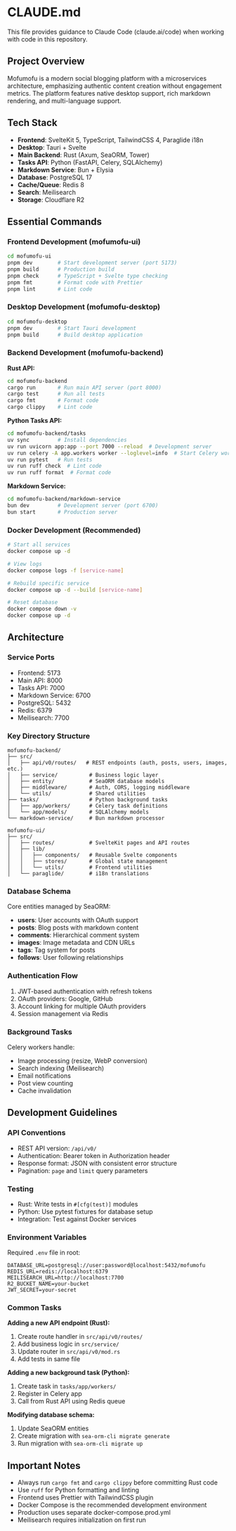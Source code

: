 # CLAUDE.md

This file provides guidance to Claude Code (claude.ai/code) when working with code in this repository.

## Project Overview

Mofumofu is a modern social blogging platform with a microservices architecture, emphasizing authentic content creation without engagement metrics. The platform features native desktop support, rich markdown rendering, and multi-language support.

## Tech Stack

- **Frontend**: SvelteKit 5, TypeScript, TailwindCSS 4, Paraglide i18n
- **Desktop**: Tauri + Svelte
- **Main Backend**: Rust (Axum, SeaORM, Tower)
- **Tasks API**: Python (FastAPI, Celery, SQLAlchemy)
- **Markdown Service**: Bun + Elysia
- **Database**: PostgreSQL 17
- **Cache/Queue**: Redis 8
- **Search**: Meilisearch
- **Storage**: Cloudflare R2

## Essential Commands

### Frontend Development (mofumofu-ui)
```bash
cd mofumofu-ui
pnpm dev        # Start development server (port 5173)
pnpm build      # Production build
pnpm check      # TypeScript + Svelte type checking
pnpm fmt        # Format code with Prettier
pnpm lint       # Lint code
```

### Desktop Development (mofumofu-desktop)
```bash
cd mofumofu-desktop
pnpm dev        # Start Tauri development
pnpm build      # Build desktop application
```

### Backend Development (mofumofu-backend)

**Rust API:**
```bash
cd mofumofu-backend
cargo run       # Run main API server (port 8000)
cargo test      # Run all tests
cargo fmt       # Format code
cargo clippy    # Lint code
```

**Python Tasks API:**
```bash
cd mofumofu-backend/tasks
uv sync         # Install dependencies
uv run uvicorn app:app --port 7000 --reload  # Development server
uv run celery -A app.workers worker --loglevel=info  # Start Celery worker
uv run pytest   # Run tests
uv run ruff check  # Lint code
uv run ruff format  # Format code
```

**Markdown Service:**
```bash
cd mofumofu-backend/markdown-service
bun dev         # Development server (port 6700)
bun start       # Production server
```

### Docker Development (Recommended)
```bash
# Start all services
docker compose up -d

# View logs
docker compose logs -f [service-name]

# Rebuild specific service
docker compose up -d --build [service-name]

# Reset database
docker compose down -v
docker compose up -d
```

## Architecture

### Service Ports
- Frontend: 5173
- Main API: 8000
- Tasks API: 7000
- Markdown Service: 6700
- PostgreSQL: 5432
- Redis: 6379
- Meilisearch: 7700

### Key Directory Structure

```
mofumofu-backend/
├── src/
│   ├── api/v0/routes/   # REST endpoints (auth, posts, users, images, etc.)
│   ├── service/          # Business logic layer
│   ├── entity/           # SeaORM database models
│   ├── middleware/       # Auth, CORS, logging middleware
│   └── utils/            # Shared utilities
├── tasks/                # Python background tasks
│   ├── app/workers/      # Celery task definitions
│   └── app/models/       # SQLAlchemy models
└── markdown-service/     # Bun markdown processor

mofumofu-ui/
├── src/
│   ├── routes/           # SvelteKit pages and API routes
│   ├── lib/
│   │   ├── components/   # Reusable Svelte components
│   │   ├── stores/       # Global state management
│   │   └── utils/        # Frontend utilities
│   └── paraglide/        # i18n translations
```

### Database Schema

Core entities managed by SeaORM:
- **users**: User accounts with OAuth support
- **posts**: Blog posts with markdown content
- **comments**: Hierarchical comment system
- **images**: Image metadata and CDN URLs
- **tags**: Tag system for posts
- **follows**: User following relationships

### Authentication Flow

1. JWT-based authentication with refresh tokens
2. OAuth providers: Google, GitHub
3. Account linking for multiple OAuth providers
4. Session management via Redis

### Background Tasks

Celery workers handle:
- Image processing (resize, WebP conversion)
- Search indexing (Meilisearch)
- Email notifications
- Post view counting
- Cache invalidation

## Development Guidelines

### API Conventions

- REST API version: `/api/v0/`
- Authentication: Bearer token in Authorization header
- Response format: JSON with consistent error structure
- Pagination: `page` and `limit` query parameters

### Testing

- Rust: Write tests in `#[cfg(test)]` modules
- Python: Use pytest fixtures for database setup
- Integration: Test against Docker services

### Environment Variables

Required `.env` file in root:
```
DATABASE_URL=postgresql://user:password@localhost:5432/mofumofu
REDIS_URL=redis://localhost:6379
MEILISEARCH_URL=http://localhost:7700
R2_BUCKET_NAME=your-bucket
JWT_SECRET=your-secret
```

### Common Tasks

**Adding a new API endpoint (Rust):**
1. Create route handler in `src/api/v0/routes/`
2. Add business logic in `src/service/`
3. Update router in `src/api/v0/mod.rs`
4. Add tests in same file

**Adding a new background task (Python):**
1. Create task in `tasks/app/workers/`
2. Register in Celery app
3. Call from Rust API using Redis queue

**Modifying database schema:**
1. Update SeaORM entities
2. Create migration with `sea-orm-cli migrate generate`
3. Run migration with `sea-orm-cli migrate up`

## Important Notes

- Always run `cargo fmt` and `cargo clippy` before committing Rust code
- Use `ruff` for Python formatting and linting
- Frontend uses Prettier with TailwindCSS plugin
- Docker Compose is the recommended development environment
- Production uses separate docker-compose.prod.yml
- Meilisearch requires initialization on first run